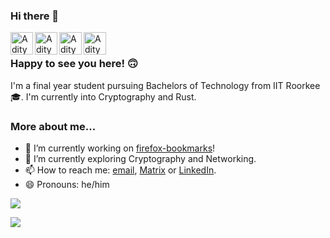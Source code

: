 ### Hi there 👋

<a href="https://github.com/BURG3R5">
  <img align="left" alt="Aditya's GitHub" width="36px" src="https://img.icons8.com/material/50/6a9fb5/source-code.png" />
</a>
<a href="https://adityarajput.co">
  <img align="left" alt="Aditya's Website" width="36px" src="https://img.icons8.com/material/50/6a9fb5/internet.png" />
</a>
<a href="https://www.linkedin.com/in/aditya-rajput-2072/">
  <img align="left" alt="Aditya's Linkedin" width="36px" src="https://img.icons8.com/material/50/6a9fb5/linkedin.png" />
</a>
<a href="mailto:adiraj20072002@gmail.com">
  <img align="left" alt="Aditya's email" width="36px" src="https://img.icons8.com/material/50/6a9fb5/gmail.png" />
</a>

<br />

### Happy to see you here! 🙃

I'm a final year student pursuing Bachelors of Technology from IIT Roorkee 🎓. I'm currently into Cryptography and Rust.

### More about me...

- 🔭 I’m currently working on [firefox-bookmarks](https://github.com/BURG3R5/firefox-bookmarks)!
- 🌱 I’m currently exploring Cryptography and Networking.
- 📫 How to reach me: [email](mailto:adiraj20072002@gmail.com), [Matrix](https://matrix.to/#/@burgers:matrix.org) or [LinkedIn](https://www.linkedin.com/in/aditya-rajput-2072/).
- 😄 Pronouns: he/him

<p>
  <img src = "https://readme-stats-rho-five.vercel.app/api?username=BURG3R5&show_icons=true&theme=tokyonight&line_height=27&count_private=true&show_icons=true&include_all_commits=true">
</p>
<p>
  <img src = "https://github-readme-stats.vercel.app/api/top-langs/?username=BURG3R5&hide=css,html&theme=tokyonight&line_height=27&&layout=compact">
</p>
